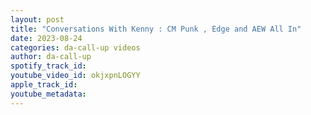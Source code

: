 ```yaml
---
layout: post
title: "Conversations With Kenny : CM Punk , Edge and AEW All In"
date: 2023-08-24
categories: da-call-up videos
author: da-call-up
spotify_track_id: 
youtube_video_id: okjxpnLOGYY
apple_track_id: 
youtube_metadata: 
---
```

